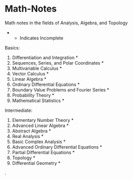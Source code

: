 # Math-Notes

 Math notes in the fields of Analysis, Algebra, and Topology 

* - Indicates Incomplete


Basics:
1. Differentiation and Integration *
2. Sequences, Series, and Polar Coordinates *
3. Multivariable Calculus *
5. Vector Calculus *
6. Linear Algebra *
7. Ordinary Differential Equations *
8. Boundary Value Problems and Fourier Series *
9. Probability Theory *
2. Mathematical Statistics *


Intermediate:
1. Elementary Number Theory *
3. Advanced Linear Algebra *
4. Abstract Algebra *
7. Real Analysis *
10. Basic Complex Analysis * 
11. Advanced Ordinary Differential Equations *
12. Partial Differential Equations *
13. Topology *
14. Differential Geometry  *















   











       

    
  .   













